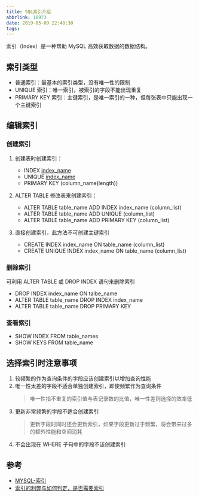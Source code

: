 ```yaml
---
title: SQL索引介绍
abbrlink: 10973
date: 2019-05-09 22:48:30
tags:
---
```


索引（Index）是一种帮助 MySQL 高效获取数据的数据结构。

## 索引类型

- 普通索引：最基本的索引类型，没有唯一性的限制
- UNIQUE 索引：唯一索引，被索引的字段不能出现重复
- PRIMARY KEY 索引：主键索引，是唯一索引的一种，但每张表中只能出现一个主键索引

## 编辑索引

### 创建索引

1. 创建表时创建索引：

   - INDEX [index_name](<column_name(length)>)
   - UNIQUE [index_name](<column_name(length)>)
   - PRIMARY KEY (column_name(length))

2. ALTER TABLE 修改表来创建索引：

   - ALTER TABLE table_name ADD INDEX index_name (column_list)
   - ALTER TABLE table_name ADD UNIQUE (column_list)
   - ALTER TABLE table_name ADD PRIMARY KEY (column_list)

3. 直接创建索引，此方法不可创建主键索引
   - CREATE INDEX index_name ON table_name (column_list)
   - CREATE UNIQUE INDEX index_name ON table_name (column_list)

### 删除索引

可利用 ALTER TABLE 或 DROP INDEX 语句来删除索引

- DROP INDEX index_name ON talbe_name
- ALTER TABLE table_name DROP INDEX index_name
- ALTER TABLE table_name DROP PRIMARY KEY

### 查看索引

- SHOW INDEX FROM table_names
- SHOW KEYS FROM table_name

## 选择索引时注意事项

1. 较频繁的作为查询条件的字段应该创建索引以增加查询性能
2. 唯一性太差的字段不适合单独创建索引，即使频繁作为查询条件
   > 唯一性指不重复的索引值与表记录数的比值，唯一性差则选择的效率低
3. 更新非常频繁的字段不适合创建索引
   > 更新字段时同时还会更新索引，如果字段更新过于频繁，将会带来过多的额外性能和空间消耗
4. 不会出现在 WHERE 子句中的字段不该创建索引

## 参考

- [MYSQL-索引](https://segmentfault.com/a/1190000003072424)
- [索引的利弊与如何判定，是否需要索引](http://book.51cto.com/art/200906/132452.htm)
